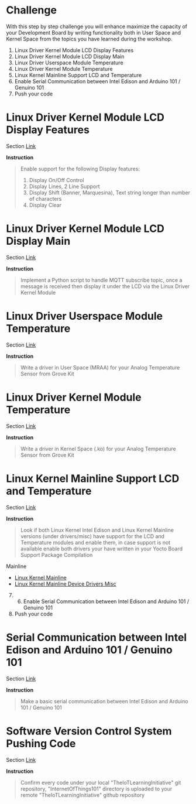 # Challenge

With this step by step challenge you will enhance maximize the capacity of your Development Board by writing functionality both in User Space and Kernel Space from the topics you have learned during the workshop.

1. Linux Driver Kernel Module LCD Display Features
2. Linux Driver Kernel Module LCD Display Main
3. Linux Driver Userspace Module Temperature
4. Linux Driver Kernel Module Temperature
5. Linux Kernel Mainline Support LCD and Temperature
6. Enable Serial Communication between Intel Edison and Arduino 101 / Genuino 101
7. Push your code

# Linux Driver Kernel Module LCD Display Features

Section [Link](url)

__Instruction__ 

> Enable support for the following Display features:
> 1. Display On/Off Control
> 2. Display Lines, 2 Line Support
> 3. Display Shift (Banner, Marquesina), Text string longer than number of characters
> 4. Display Clear

# Linux Driver Kernel Module LCD Display Main

Section [Link](url)

__Instruction__ 

> Implement a Python script to handle MQTT subscribe topic, once a  message is received then display it under the LCD via the Linux Driver Kernel Module

# Linux Driver Userspace Module Temperature

Section [Link](url)

__Instruction__ 

> Write a driver in User Space (MRAA) for your Analog Temperature Sensor from Grove Kit

# Linux Driver Kernel Module Temperature

Section [Link](url)

__Instruction__ 

> Write a driver in Kernel Space (.ko) for your Analog Temperature Sensor from Grove Kit

# Linux Kernel Mainline Support LCD and Temperature

Section [Link](url)

__Instruction__ 

> Look if both Linux Kernel Intel Edison and Linux Kernel Mainline versions (under drivers/misc) have support for the LCD and Temperature modules and enable them, in case support is not available enable both drivers your have written in your Yocto Board Support Package Compilation

Mainline

- [Linux Kernel Mainline](http://git.kernel.org/cgit/linux/kernel/git/torvalds/linux.git/)
- [Linux Kernel Mainline Device Drivers Misc](http://git.kernel.org/cgit/linux/kernel/git/torvalds/linux.git/tree/drivers/misc)

7. 6. Enable Serial Communication between Intel Edison and Arduino 101 / Genuino 101
7. Push your code


# Serial Communication between Intel Edison and Arduino 101 / Genuino 101

Section [Link](url)

__Instruction__ 

> Make a basic serial communication between Intel Edison and Arduino 101 / Genuino 101

# Software Version Control System Pushing Code 

Section [Link]()

__Instruction__ 

> Confirm every code under your local "TheIoTLearningInitiative" git repository, "InternetOfThings101" directory is uploaded to your remote "TheIoTLearningInitiative" github repository
